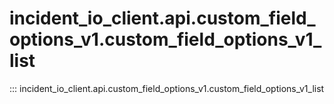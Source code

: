 # incident_io_client.api.custom_field_options_v1.custom_field_options_v1_list

::: incident_io_client.api.custom_field_options_v1.custom_field_options_v1_list